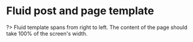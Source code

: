 # Fluid post and page template

?> Fluid template spans from right to left. The content of the page should take 100% of the screen's width.
